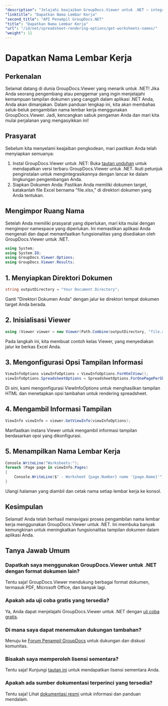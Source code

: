 ```yaml
---
"description": "Jelajahi keajaiban GroupDocs.Viewer untuk .NET – integrasikan tampilan dokumen dengan lancar ke dalam aplikasi Anda. Coba uji coba gratis sekarang!"
"linktitle": "Dapatkan Nama Lembar Kerja"
"second_title": "API Penampil GroupDocs.NET"
"title": "Dapatkan Nama Lembar Kerja"
"url": "/id/net/spreadsheet-rendering-options/get-worksheets-names/"
"weight": 11
---
```


# Dapatkan Nama Lembar Kerja

## Perkenalan
Selamat datang di dunia GroupDocs.Viewer yang menarik untuk .NET! Jika Anda seorang pengembang atau penggemar yang ingin menjelajahi kemampuan tampilan dokumen yang canggih dalam aplikasi .NET Anda, Anda akan dimanjakan. Dalam panduan lengkap ini, kita akan membahas seluk-beluk pengambilan nama lembar kerja menggunakan GroupDocs.Viewer. Jadi, kencangkan sabuk pengaman Anda dan mari kita mulai perjalanan yang mengasyikkan ini!
## Prasyarat
Sebelum kita menyelami keajaiban pengkodean, mari pastikan Anda telah menyiapkan semuanya:
1. Instal GroupDocs.Viewer untuk .NET: Buka [tautan unduhan](https://releases.groupdocs.com/viewer/net/) untuk mendapatkan versi terbaru GroupDocs.Viewer untuk .NET. Ikuti petunjuk penginstalan untuk mengintegrasikannya dengan lancar ke dalam lingkungan pengembangan Anda.
2. Siapkan Dokumen Anda: Pastikan Anda memiliki dokumen target, katakanlah file Excel bernama "file.xlsx," di direktori dokumen yang Anda tentukan.
## Mengimpor Ruang Nama
Setelah Anda memiliki prasyarat yang diperlukan, mari kita mulai dengan mengimpor namespace yang diperlukan. Ini memastikan aplikasi Anda mengenali dan dapat memanfaatkan fungsionalitas yang disediakan oleh GroupDocs.Viewer untuk .NET.
```csharp
using System;
using System.IO;
using GroupDocs.Viewer.Options;
using GroupDocs.Viewer.Results;
```
## 1. Menyiapkan Direktori Dokumen
```csharp
string outputDirectory = "Your Document Directory";
```
Ganti "Direktori Dokumen Anda" dengan jalur ke direktori tempat dokumen target Anda berada.
## 2. Inisialisasi Viewer
```csharp
using (Viewer viewer = new Viewer(Path.Combine(outputDirectory, "file.xlsx")))
```
Pada langkah ini, kita membuat contoh kelas Viewer, yang menyediakan jalur ke berkas Excel Anda.
## 3. Mengonfigurasi Opsi Tampilan Informasi
```csharp
ViewInfoOptions viewInfoOptions = ViewInfoOptions.ForHtmlView();
viewInfoOptions.SpreadsheetOptions = SpreadsheetOptions.ForOnePagePerSheet();
```
Di sini, kami mengonfigurasi ViewInfoOptions untuk menghasilkan tampilan HTML dan menetapkan opsi tambahan untuk rendering spreadsheet.
## 4. Mengambil Informasi Tampilan
```csharp
ViewInfo viewInfo = viewer.GetViewInfo(viewInfoOptions);
```
Manfaatkan instans Viewer untuk mengambil informasi tampilan berdasarkan opsi yang dikonfigurasi.
## 5. Menampilkan Nama Lembar Kerja
```csharp
Console.WriteLine("Worksheets:");
foreach (Page page in viewInfo.Pages)
{
    Console.WriteLine($" - Worksheet {page.Number} name '{page.Name}'");
}
```
Ulangi halaman yang diambil dan cetak nama setiap lembar kerja ke konsol.
## Kesimpulan
Selamat! Anda telah berhasil menavigasi proses pengambilan nama lembar kerja menggunakan GroupDocs.Viewer untuk .NET. Ini membuka banyak kemungkinan untuk meningkatkan fungsionalitas tampilan dokumen dalam aplikasi Anda.
## Tanya Jawab Umum
### Dapatkah saya menggunakan GroupDocs.Viewer untuk .NET dengan format dokumen lain?
Tentu saja! GroupDocs.Viewer mendukung berbagai format dokumen, termasuk PDF, Microsoft Office, dan banyak lagi.
### Apakah ada uji coba gratis yang tersedia?
Ya, Anda dapat menjelajahi GroupDocs.Viewer untuk .NET dengan [uji coba gratis](https://releases.groupdocs.com/).
### Di mana saya dapat menemukan dukungan tambahan?
Menuju ke [Forum Penampil GroupDocs](https://forum.groupdocs.com/c/viewer/9) untuk dukungan dan diskusi komunitas.
### Bisakah saya memperoleh lisensi sementara?
Tentu saja! Kunjungi [tautan ini](https://purchase.groupdocs.com/temporary-license/) untuk mendapatkan lisensi sementara Anda.
### Apakah ada sumber dokumentasi terperinci yang tersedia?
Tentu saja! Lihat [dokumentasi resmi](https://tutorials.groupdocs.com/viewer/net/) untuk informasi dan panduan mendalam.